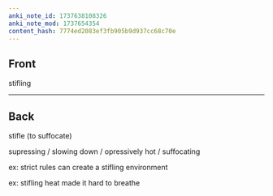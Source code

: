 ```yaml
---
anki_note_id: 1737638108326
anki_note_mod: 1737654354
content_hash: 7774ed2083ef3fb905b9d937cc68c70e
---
```


## Front

stifling

<hr/>

## Back

stifle (to suffocate)   
  
supressing / slowing down / opressively hot / suffocating  
  
ex: strict rules can create a stifling environment  
  
ex: stifling heat made it hard to breathe